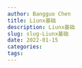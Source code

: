 ```yaml
---
author: Bangguo Chen
title: Liunx基础
description: Liunx基础
slug: slug-Liunx基础
date: 2022-01-15
categories:
tags: 
---
```


